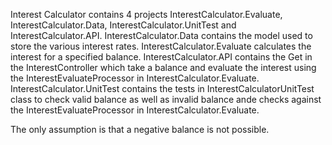 Interest Calculator contains 4 projects InterestCalculator.Evaluate, InterestCalculator.Data, InterestCalculator.UnitTest and InterestCalculator.API. InterestCalculator.Data contains the model used to store the various interest rates. InterestCalculator.Evaluate calculates the interest for a specified balance. InterestCalculator.API contains the Get in the InterestController which take a balance and evaluate the interest using the InterestEvaluateProcessor in InterestCalculator.Evaluate. InterestCalculator.UnitTest contains the tests in  InterestCalculatorUnitTest class to check valid balance as well as invalid balance ande checks against the InterestEvaluateProcessor in InterestCalculator.Evaluate.

The only assumption is that a negative balance is not possible.
